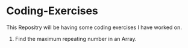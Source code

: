 # Coding-Exercises
This Repositry will be having some coding exercises I have worked on.

1. Find the maximum repeating number in an Array.

